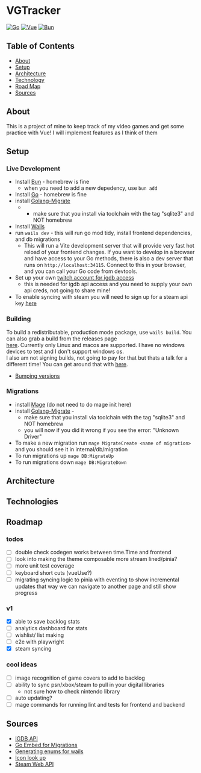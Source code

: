 # VGTracker

[![Go](https://img.shields.io/badge/go-1.24-blue.svg?logo=go)](https://go.dev/)
[![Vue](https://img.shields.io/badge/vue-3.5-green.svg?logo=Vue.js)](https://vuejs.org/)
[![Bun](https://img.shields.io/badge/bun-1.2.4-orange.svg?logo=bun)](https://github.com/oven-sh/bun)

## Table of Contents

- [About](https://github.com/Stegnerd/vgtracker#about)
- [Setup](https://github.com/Stegnerd/vgtracker#setup)
- [Architecture](https://github.com/Stegnerd/vgtracker#architecture)
- [Technology](https://github.com/Stegnerd/vgtracker#technologies)
- [Road Map](https://github.com/Stegnerd/vgtracker#roadmap)
- [Sources](https://github.com/Stegnerd/vgtracker#sources)

## About

This is a project of mine to keep track of my video games and get some practice with Vue! I will implement features as I think of them

## Setup

### Live Development

- Install [Bun](https://github.com/oven-sh/bun) - homebrew is fine
  - when you need to add a new depedency, use `bun add`
- Install [Go](https://go.dev/) - homebrew is fine
- install [Golang-Migrate](https://github.com/golang-migrate/migrate/tree/master/cmd/migrate#with-go-toolchain)
  - - make sure that you install via toolchain with the tag "sqlite3" and NOT homebrew
- Install [Wails](https://wails.io/docs/gettingstarted/installation)
- run `wails dev` - this will run go mod tidy, install frontend dependencies, and db migrations
  - This will run a Vite development
    server that will provide very fast hot reload of your frontend changes. If you want to develop in a browser
    and have access to your Go methods, there is also a dev server that runs on `http://localhost:34115`. Connect
    to this in your browser, and you can call your Go code from devtools.
- Set up your own [twitch account for igdb access](https://api-docs.igdb.com/#getting-started)
  - this is needed for igdb api access and you need to supply your own api creds, not going to share mine!
- To enable syncing with steam you will need to sign up for a steam api key [here](https://steamcommunity.com/dev/apikey)
  <!--
  potentially other links?
  - [PlayStation Network](https://www.playstation.com/en-us/develop/)
  - [Xbox Live](https://developer.microsoft.com/en-us/games/xbox/)
  - [Steam](https://partner.steamgames.com/)
  - [Nintendo](https://developer.nintendo.com/) -->

### Building

To build a redistributable, production mode package, use `wails build`. You can also grab a build from the releases page <br>
[here](https://github.com/Stegnerd/vgtracker/releases). Currently only Linux and macos are supported. I have no windows devices to test
and I don't support windows os. <br> I also am not signing builds, not going to pay for that but thats a talk for a different time!
You can get around that with [here](https://support.apple.com/guide/mac-help/open-a-mac-app-from-an-unknown-developer-mh40616/mac).

- [Bumping versions](https://github.com/mathieudutour/github-tag-action?tab=readme-ov-file#bumping)

### Migrations

- install [Mage](https://magefile.org/) (do not need to do mage init here)
- install [Golang-Migrate](https://github.com/golang-migrate/migrate/tree/master/cmd/migrate#with-go-toolchain) -
  - make sure that you install via toolchain with the tag "sqlite3" and NOT homebrew
  - you will now if you did it wrong if you see the error: "Unknown Driver"
- To make a new migration run `mage MigrateCreate <name of migration>` and you should see it in internal/db/migration
- To run migrations up `mage DB:MigrateUp`
- To run migrations down `mage DB:MigrateDown`

## Architecture

## Technologies

## Roadmap

### todos

- [ ] double check codegen works between time.Time and frontend
- [ ] look into making the theme composable more stream lined/pinia?
- [ ] more unit test coverage
- [ ] keyboard short cuts (vueUse?)
- [ ] migrating syncing logic to pinia with eventing to show incremental updates
      that way we can navigate to another page and still show progress

### v1

- [x] able to save backlog stats
- [ ] analytics dashboard for stats
- [ ] wishlist/ list making
- [ ] e2e with playwright
- [x] steam syncing

### cool ideas

- [ ] image recognition of game covers to add to backlog
- [ ] ability to sync psn/xbox/steam to pull in your digital libraries
  - not sure how to check nintendo library
- [ ] auto updating?
- [ ] mage commands for running lint and tests for frontend and backend

## Sources

- [IGDB API](https://api-docs.igdb.com/#getting-started)
- [Go Embed for Migrations](https://oscarforner.com/blog/2023-10-10-go-embed-for-migrations/)
- [Generating enums for wails](https://wails.io/docs/guides/application-development#dealing-with-context-when-binding-multiple-structs)
- [Icon look up](https://icones.js.org/)
- [Steam Web API](https://partner.steamgames.com/doc/webapi)
